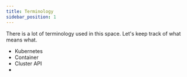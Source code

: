 ```yaml
---
title: Terminology 
sidebar_position: 1
---
```



There is a lot of terminology used in this space. Let's keep track of what means what. 

- Kubernetes
- Container
- Cluster API
- 